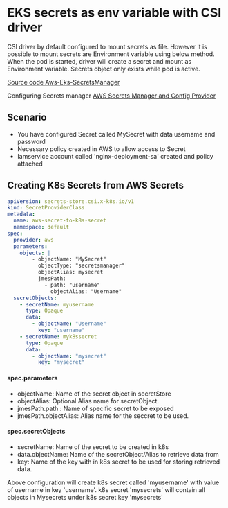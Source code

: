 # EKS secrets as env variable with CSI driver

CSI driver by default configured to mount secrets as file. However it is possible to mount secrets are Environment variable using below method. When the pod is started,
driver will create a secret and mount as Environment variable. Secrets object only exists while pod is active.

[ Source code Aws-Eks-SecretsManager](https://github.com/vettom/Aws-Eks-SecretsManager)

Configuring Secrets manager [AWS Secrets Manager and Config Provider](https://github.com/aws/secrets-store-csi-driver-provider-aws#usage)

## Scenario
- You have configured Secret called MySecret with data username and password
- Necessary policy created in AWS to allow access to Secret
- Iamservice account called 'nginx-deployment-sa' created and policy attached

## Creating K8s Secrets from AWS Secrets

```yaml
apiVersion: secrets-store.csi.x-k8s.io/v1
kind: SecretProviderClass
metadata:
  name: aws-secret-to-k8s-secret
  namespace: default
spec:
  provider: aws
  parameters:
    objects: |
        - objectName: "MySecret"
          objectType: "secretsmanager"
          objectAlias: mysecret
          jmesPath:
            - path: "username"
              objectAlias: "Username"
  secretObjects:
    - secretName: myusername
      type: Opaque
      data: 
        - objectName: "Username"
          key: "username"
    - secretName: myk8ssecret
      type: Opaque
      data: 
        - objectName: "mysecret"
          key: "mysecret"

```
#### spec.parameters
  - objectName: Name of the secret object in secretStore
  - objectAlias: Optional Alias name for secretObject.
  - jmesPath.path : Name of specific secret to be exposed
  - jmesPath.objectAlias: Alias name for the seccret to be used.

#### spec.secretObjects
  - secretName: Name of the secret to be created in k8s
  - data.objectName: Name of the secretObject/Alias to retrieve data from
  - key: Name of the key with in k8s secret to be used for storing retrieved data.

  Above configuration will create k8s secret called 'myusername' with value of username in key 'username'. k8s secret 'mysecrets' will contain all objects in Mysecrets under k8s secret key 'mysecrets'